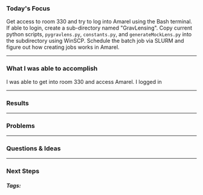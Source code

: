 ### Today's Focus

Get access to room 330 and try to log into Amarel using the Bash terminal. If able to login, create a sub-directory named "GravLensing". Copy current python scripts, ```pygravlens.py```, ```constants.py```, and ```generateMockLens.py``` into the subdirectory using WinSCP. Schedule the batch job via SLURM and figure out how creating jobs works in Amarel. 
***
### What I was able to accomplish

I was able to get into room 330 and access Amarel. I logged in 
***
### Results

***
### Problems

***
### Questions & Ideas

***
### Next Steps

##### Tags:




